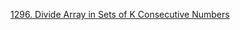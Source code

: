 [1296. Divide Array in Sets of K Consecutive Numbers](https://leetcode.com/problems/divide-array-in-sets-of-k-consecutive-numbers/)
